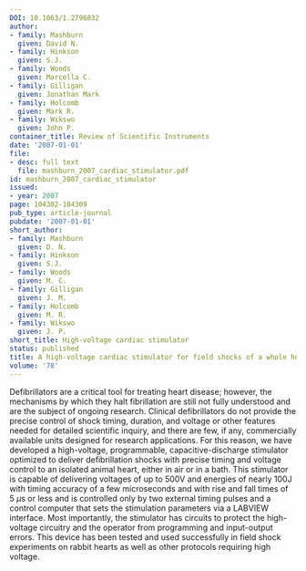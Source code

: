 ```yaml
---
DOI: 10.1063/1.2796832
author:
- family: Mashburn
  given: David N.
- family: Hinkson
  given: S.J.
- family: Woods
  given: Marcella C.
- family: Gilligan
  given: Jonathan Mark
- family: Holcomb
  given: Mark R.
- family: Wikswo
  given: John P.
container_title: Review of Scientific Instruments
date: '2007-01-01'
file:
- desc: full text
  file: mashburn_2007_cardiac_stimulator.pdf
id: mashburn_2007_cardiac_stimulator
issued:
- year: 2007
page: 104302-104309
pub_type: article-journal
pubdate: '2007-01-01'
short_author:
- family: Mashburn
  given: D. N.
- family: Hinkson
  given: S.J.
- family: Woods
  given: M. C.
- family: Gilligan
  given: J. M.
- family: Holcomb
  given: M. R.
- family: Wikswo
  given: J. P.
short_title: High-voltage cardiac stimulator
status: published
title: A high-voltage cardiac stimulator for field shocks of a whole heart in a bath
volume: '78'
---
```

Defibrillators are a critical tool for treating heart disease; however, the mechanisms by which they halt fibrillation are still not fully understood and are the subject of ongoing research. Clinical defibrillators do not provide the precise control of shock timing, duration, and voltage or other features needed for detailed scientific inquiry, and there are few, if any, commercially available units designed for research applications. For this reason, we have developed a high-voltage, programmable, capacitive-discharge stimulator optimized to deliver defibrillation shocks with precise timing and voltage control to an isolated animal heart, either in air or in a bath. This stimulator is capable of delivering voltages of up to 500V and energies of nearly 100J with timing accuracy of a few microseconds and with rise and fall times of 5&#160;$\mu$s or less and is controlled only by two external timing pulses and a control computer that sets the stimulation parameters via a LABVIEW interface. Most importantly, the stimulator has circuits to protect the high-voltage circuitry and the operator from programming and input-output errors. This device has been tested and used successfully in field shock experiments on rabbit hearts as well as other protocols requiring high voltage.
